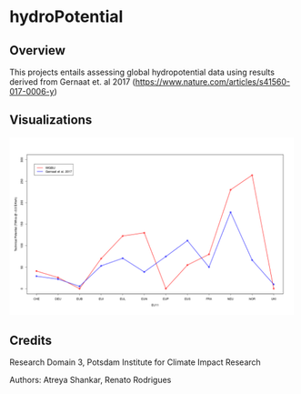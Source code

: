# hydroPotential

## Overview

This projects entails assessing global hydropotential data using results derived from Gernaat et. al 2017 (https://www.nature.com/articles/s41560-017-0006-y)

## Visualizations

<img src = "/vis/comparisonChart.png" width = "500">

## Credits

Research Domain 3, Potsdam Institute for Climate Impact Research

Authors: Atreya Shankar, Renato Rodrigues

